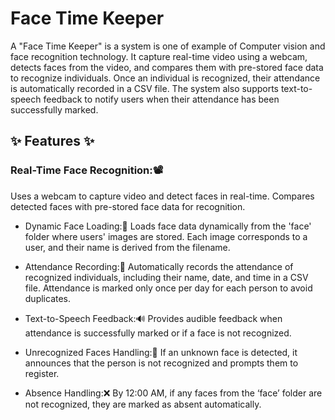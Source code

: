 # Face Time Keeper

A "Face Time Keeper" is a system is one of example of Computer vision and face recognition technology. It capture real-time video using a webcam, detects faces from the video, and compares them with pre-stored face data to recognize individuals. Once an individual is recognized, their attendance is automatically recorded in a CSV file. The system also supports text-to-speech feedback to notify users when their attendance has been successfully marked.
## ✨ Features ✨

### Real-Time Face Recognition:📽️
Uses a webcam to capture video and detect faces in real-time.
Compares detected faces with pre-stored face data for recognition.

- Dynamic Face Loading:📂
Loads face data dynamically from the 'face' folder where users' images are stored.
Each image corresponds to a user, and their name is derived from the filename.

- Attendance Recording:📝
Automatically records the attendance of recognized individuals, including their name, date, and time in a CSV file.
Attendance is marked only once per day for each person to avoid duplicates.

- Text-to-Speech Feedback:🔊
Provides audible feedback when attendance is successfully marked or if a face is not recognized.

- Unrecognized Faces Handling:🚫
If an unknown face is detected, it announces that the person is not recognized and prompts them to register.

- Absence Handling:❌
By 12:00 AM, if any faces from the ‘face’ folder are not recognized, they are marked as absent automatically.


